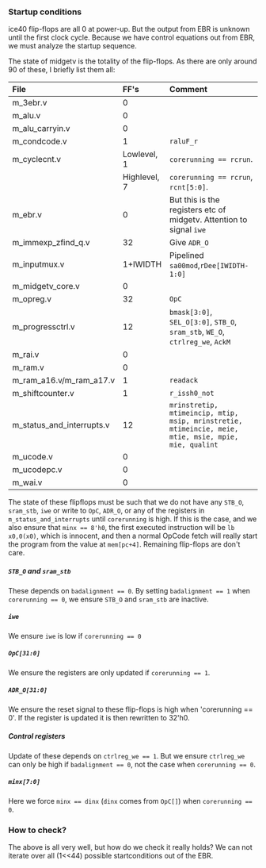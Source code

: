 ### Startup conditions

ice40 flip-flops are all 0 at power-up. But the output from EBR is
unknown until the first clock cycle. Because we have control equations
out from EBR, we must analyze the startup sequence.

The state of midgetv is the totality of the flip-flops. As there are
only around 90 of these, I briefly list them all:

| File | FF's | Comment |
| :----| :--- | :---------- |
| m_3ebr.v                   | 0 | |
| m_alu.v                    | 0 | |
| m_alu_carryin.v            | 0 | |
| m_condcode.v               | 1 | `raluF_r` |
| m_cyclecnt.v               | Lowlevel, 1 | `corerunning == rcrun`. |
|                           | Highlevel, 7 | `corerunning == rcrun`, `rcnt[5:0]`.  |
|m_ebr.v                    | 0 | But this is the registers etc of midgetv. Attention to signal `iwe`|
|m_immexp_zfind_q.v         |32 | Give `ADR_O`|
|m_inputmux.v               |1+IWIDTH  | Pipelined `sa00mod`,`rDee[IWIDTH-1:0]`|
|m_midgetv_core.v           |0  |  |
|m_opreg.v                  |32 | `OpC`|
|m_progressctrl.v           |12 | `bmask[3:0]`, `SEL_O[3:0]`, `STB_O`, `sram_stb`, `WE_O`, `ctrlreg_we`, `AckM`|
|m_rai.v                    | 0 |   |
|m_ram.v                    | 0 |   |
|m_ram_a16.v/m_ram_a17.v    | 1 | `readack`|
|m_shiftcounter.v           | 1 | `r_issh0_not` |
|m_status_and_interrupts.v  |12 | `mrinstretip, mtimeincip, mtip, msip, mrinstretie, mtimeincie, meie, mtie, msie, mpie, mie, qualint` |
|m_ucode.v                  | 0 |   |
|m_ucodepc.v                | 0 |   |
|m_wai.v                    | 0 |   |

The state of these flipflops must be such that we do not have any
`STB_O`, `sram_stb`, `iwe` or write to `OpC`, `ADR_O`, or any of the
registers in `m_status_and_interrupts`  until
`corerunning` is high. If this is the case, and we also ensure that
`minx == 8'h0`, the first executed instruction will be `lb x0,0(x0)`,
which is innocent, and then a normal OpCode fetch will really start
the program from the value at `mem[pc+4]`. Remaining
flip-flops are don't care.

##### `STB_O` and `sram_stb`
These depends on `badalignment == 0`. 
By setting `badalignment == 1` when `corerunning == 0`, we ensure
`STB_O` and `sram_stb` are inactive.

##### `iwe`
We ensure `iwe` is low if `corerunning == 0`

##### `OpC[31:0]`
We ensure the registers are only updated if `corerunning == 1`.

##### `ADR_O[31:0]`
We ensure the reset signal to these flip-flops is high when
'corerunning == 0'. If the register is updated it is then rewritten to
32'h0.


##### Control registers
Update of these depends on `ctrlreg_we == 1`. But we ensure
`ctrlreg_we` can only be high if `badalignment == 0`, not the case
when `corerunning == 0`.

##### `minx[7:0]`
Here we force `minx == dinx` (`dinx` comes from `OpC[]`) when
`corerunning == 0`.




### How to check?
The above is all very well, but how do we check it really holds? We
can not iterate over all (1<<44) possible startconditions out of the
EBR. 
